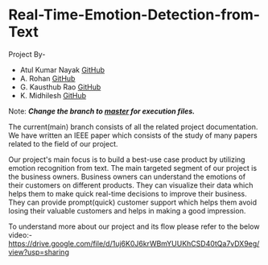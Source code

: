 # Real-Time-Emotion-Detection-from-Text
Project By-
* Atul Kumar Nayak [GitHub](https://github.com/aTul-07kn)
* A. Rohan [GitHub](https://github.com/rohu2504)
* G. Kausthub Rao [GitHub](https://github.com/KausthubProjectSpace)
* K. Midhilesh [GitHub](https://github.com/Midhilesh13)
  
Note: ***Change the branch to [master](https://github.com/aTul-07kn/Real-Time-Emotion-Detection-from-Text/tree/master) for execution files.***

The current(main) branch consists of all the related project documentation. We have written an IEEE paper which consists of the study of many papers related to the field of our project.  

Our project's main focus is to build a best-use case product by utilizing emotion recognition from text. The main targeted segment of our project is the business owners. Business owners can understand the emotions of their customers on different products. They can visualize their data which helps them to make quick real-time decisions to improve their business. They can provide prompt(quick) customer support which helps them avoid losing their valuable customers and helps in making a good impression.      

To understand more about our project and its flow please refer to the below video:-
https://drive.google.com/file/d/1uj6K0J6krWBmYUUKhCSD40tQa7vDX9eg/view?usp=sharing
